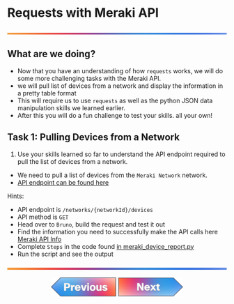 # Requests with Meraki API
![line](../assets/banner.png)

## What are we doing?
- Now that you have an understanding of how `requests` works, we will do some more challenging tasks with the Meraki API.
- we will pull list of devices from a network and display the information in a pretty table format
- This will require us to use `requests` as well as the python JSON data manipulation skills we learned earlier.
- After this you will do a fun challenge to test your skills. all your own!


## Task 1: Pulling Devices from a Network
1. Use your skills learned so far to understand the API endpoint required to pull the list of devices from a network.
- We need to pull a list of devices from the `Meraki Network` network.
- [API endpoint can be found here](https://developer.cisco.com/meraki/api-v1/get-network/)

Hints: 
- API endpoint is `/networks/{networkId}/devices`
- API method is `GET`
- Head over to `Bruno`, build the request and test it out
- Find the information you need to successfully make the API calls here [Meraki API Info](./code/meraki_api_info.md)
- Complete `Steps` in the code found [in meraki_device_report.py](./code/meraki_device_report.py)
- Run the script and see the output


![line](../assets/banner.png)
<p align="center">
<a href="6.md"><img src="../assets/previous.png" width="150px"></a>
<a href="8.md"><img src="../assets/next.png" width="150px"></a>
</p>